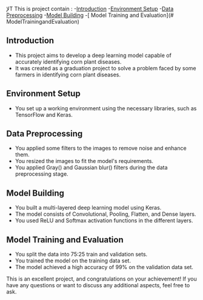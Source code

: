 لإT
This is project contain :
-[Introduction](#Introduction)
-[Environment Setup](#EnvironmentSetup)
-[Data Preprocessing](#DataPreprocessing)
-[Model Building](#ModelBuilding)
-[ Model Training and Evaluation](# ModelTrainingandEvaluation)

## Introduction

- This project aims to develop a deep learning model capable of accurately identifying corn plant diseases.
- It was created as a graduation project to solve a problem faced by some farmers in identifying corn plant diseases.

## Environment Setup

- You set up a working environment using the necessary libraries, such as TensorFlow and Keras.

## Data Preprocessing

- You applied some filters to the images to remove noise and enhance them.
- You resized the images to fit the model's requirements.
- You applied Gray() and Gaussian blur() filters during the data preprocessing stage.

## Model Building

- You built a multi-layered deep learning model using Keras.
- The model consists of Convolutional, Pooling, Flatten, and Dense layers.
- You used ReLU and Softmax activation functions in the different layers.

## Model Training and Evaluation

- You split the data into 75:25 train and validation sets.
- You trained the model on the training data set.
- The model achieved a high accuracy of 99% on the validation data set.

This is an excellent project, and congratulations on your achievement! If you have any questions or want to discuss any additional aspects, feel free to ask.
